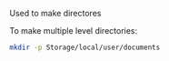 Used to make directores

To make multiple level directories:
```bash
mkdir -p Storage/local/user/documents
```